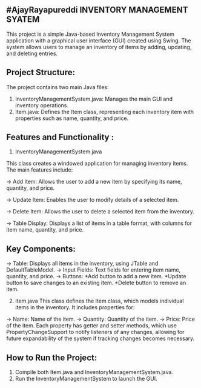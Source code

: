 #AjayRayapureddi
INVENTORY MANAGEMENT SYATEM
----------------------------
This project is a simple Java-based Inventory Management System application with a graphical user interface (GUI) created using Swing. The system allows users to manage an inventory of items by adding, updating, and deleting entries.

Project Structure:
------------------
The project contains two main Java files:

  1. InventoryManagementSystem.java: Manages the main GUI and inventory operations.
  2. Item.java: Defines the Item class, representing each inventory item with properties such as name, quantity, and price.
     
Features and Functionality :
----------------------------
1. InventoryManagementSystem.java

This class creates a windowed application for managing inventory items. The main features include:

  -> Add Item:     Allows the user to add a new item by specifying its name, 
                   quantity, and price.
                   
  -> Update Item:   Enables the user to modify details of a selected item.
  
  -> Delete Item:   Allows the user to delete a selected item from the 
                    inventory.
                    
  -> Table Display: Displays a list of items in a table format, with columns 
                    for item name, quantity, and price.

Key Components:
---------------
-> Table: Displays all items in the inventory, using JTable and DefaultTableModel.
-> Input Fields: Text fields for entering item name, quantity, and price.
-> Buttons:
    *Add button to add a new item.
    *Update button to save changes to an existing item.
    *Delete button to remove an item.
    
2. Item.java
This class defines the Item class, which models individual items in the inventory. It includes properties for:

  -> Name: Name of the item. 
  -> Quantity: Quantity of the item. 
  -> Price: Price of the item.
Each property has getter and setter methods, which use PropertyChangeSupport to notify listeners of any changes, allowing for future expandability of the system if tracking changes becomes necessary.

How to Run the Project:
-----------------------
1. Compile both Item.java and InventoryManagementSystem.java.
2. Run the InventoryManagementSystem to launch the GUI.
